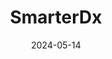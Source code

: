 ---  
layout: startup_page  
title: "SmarterDx"  
id: "smarterdx.com"  
permalink: "/smarterdxsmarterdx.com05142024/"  
website: "https://www.smarterdx.com/"  
funding_round: "Series B"  
funding_amount: "$50M"  
investors: "Transformation Capital, Bessemer Venture Partners, Flare Capital Partners, Floodgate Fund"  
about: "SmarterDx uses clinical AI to improve revenue integrity and care quality for hospitals and health systems. Its AI analyzes patient charts to identify and correct documentation errors, preventing revenue leakage and ensuring accurate representation of care. This helps hospitals secure millions in additional revenue annually while improving patient care."  
markets: "Healthtech, AI, Hospital"  
hq: "New York, New York, United States"  
founded_year: "2020"  
linkedin: "https://www.linkedin.com/company/smarterdx"  
twitter: "https://twitter.com/dxsmarter"  
instagram: ""  
facebook: ""  
crunchbase: "https://www.crunchbase.com/organization/smarterdx"  
pitchbook: "https://pitchbook.com/profiles/company/495684-55"  

date_display: "14-May-2024"  
date: "2024-05-14"

# SEO Optimization  
meta_title: "SmarterDx - Series B Funding ($50M)"  
meta_description: "SmarterDx, SmarterDx uses clinical AI to improve revenue integrity and care quality for hospitals and health systems. Its AI analyzes patient charts to identify ..."  
meta_keywords: "SmarterDx, Healthtech, AI, Hospital, Series B funding"  
canonical_url: "https://startup.projectstartups.com/smarterdxsmarterdx.com05142024/"  
---